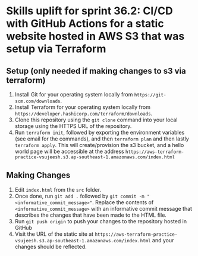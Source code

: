 # Skills uplift for sprint 36.2: CI/CD with GitHub Actions for a static website hosted in AWS S3 that was setup via Terraform

##  Setup (only needed if making changes to s3 via terraform)
1. Install Git for your operating system locally from `https://git-scm.com/downloads`.
2. Install Terraform for your operating system locally from `https://developer.hashicorp.com/terraform/downloads`.
3. Clone this repository using the `git clone` command into your local storage using the HTTPS URL of the repository.
4. Run `terraform init`, followed by exporting the environment variables (see email for the commands), and then `terraform plan` and then lastly `terraform apply`. This will create/provision the s3 bucket, and a hello world page will be accessible at the address `https://aws-terraform-practice-vsujeesh.s3.ap-southeast-1.amazonaws.com/index.html`

##  Making Changes
1. Edit `index.html` from the `src` folder. 
2. Once done, run `git add .` followed by `git commit -m "<informative_commit_message>"`. Replace the contents of `<informative_commit_message>` with an informative commit message that describes the changes that have been made to the HTML file.
3. Run `git push origin` to push your changes to the repository hosted in GitHub
4. Visit the URL of the static site at `https://aws-terraform-practice-vsujeesh.s3.ap-southeast-1.amazonaws.com/index.html` and your changes should be reflected.
